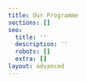 ```yaml
---
title: Our Programme
sections: []
seo:
  title: ''
  description: ''
  robots: []
  extra: []
layout: advanced
---
```

